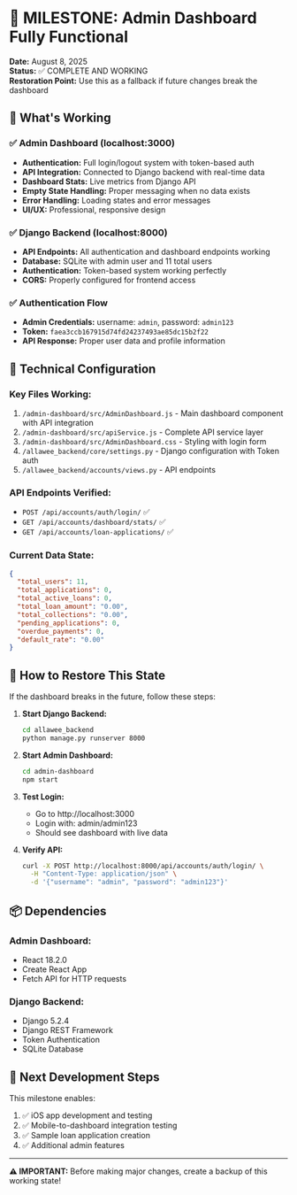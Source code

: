 # 🎉 MILESTONE: Admin Dashboard Fully Functional

**Date:** August 8, 2025  
**Status:** ✅ COMPLETE AND WORKING  
**Restoration Point:** Use this as a fallback if future changes break the dashboard

## 🎯 What's Working

### ✅ Admin Dashboard (localhost:3000)
- **Authentication:** Full login/logout system with token-based auth
- **API Integration:** Connected to Django backend with real-time data
- **Dashboard Stats:** Live metrics from Django API
- **Empty State Handling:** Proper messaging when no data exists
- **Error Handling:** Loading states and error messages
- **UI/UX:** Professional, responsive design

### ✅ Django Backend (localhost:8000)
- **API Endpoints:** All authentication and dashboard endpoints working
- **Database:** SQLite with admin user and 11 total users
- **Authentication:** Token-based system working perfectly
- **CORS:** Properly configured for frontend access

### ✅ Authentication Flow
- **Admin Credentials:** username: `admin`, password: `admin123`
- **Token:** `faea3ccb167915d74fd24237493ae85dc15b2f22`
- **API Response:** Proper user data and profile information

## 🔧 Technical Configuration

### Key Files Working:
1. `/admin-dashboard/src/AdminDashboard.js` - Main dashboard component with API integration
2. `/admin-dashboard/src/apiService.js` - Complete API service layer
3. `/admin-dashboard/src/AdminDashboard.css` - Styling with login form
4. `/allawee_backend/core/settings.py` - Django configuration with Token auth
5. `/allawee_backend/accounts/views.py` - API endpoints

### API Endpoints Verified:
- `POST /api/accounts/auth/login/` ✅
- `GET /api/accounts/dashboard/stats/` ✅  
- `GET /api/accounts/loan-applications/` ✅

### Current Data State:
```json
{
  "total_users": 11,
  "total_applications": 0,
  "total_active_loans": 0,
  "total_loan_amount": "0.00",
  "total_collections": "0.00",
  "pending_applications": 0,
  "overdue_payments": 0,
  "default_rate": "0.00"
}
```

## 🚀 How to Restore This State

If the dashboard breaks in the future, follow these steps:

1. **Start Django Backend:**
   ```bash
   cd allawee_backend
   python manage.py runserver 8000
   ```

2. **Start Admin Dashboard:**
   ```bash
   cd admin-dashboard
   npm start
   ```

3. **Test Login:**
   - Go to http://localhost:3000
   - Login with: admin/admin123
   - Should see dashboard with live data

4. **Verify API:**
   ```bash
   curl -X POST http://localhost:8000/api/accounts/auth/login/ \
     -H "Content-Type: application/json" \
     -d '{"username": "admin", "password": "admin123"}'
   ```

## 📦 Dependencies

### Admin Dashboard:
- React 18.2.0
- Create React App
- Fetch API for HTTP requests

### Django Backend:
- Django 5.2.4
- Django REST Framework
- Token Authentication
- SQLite Database

## 🎯 Next Development Steps

This milestone enables:
1. ✅ iOS app development and testing
2. ✅ Mobile-to-dashboard integration testing  
3. ✅ Sample loan application creation
4. ✅ Additional admin features

---
**⚠️ IMPORTANT:** Before making major changes, create a backup of this working state!
